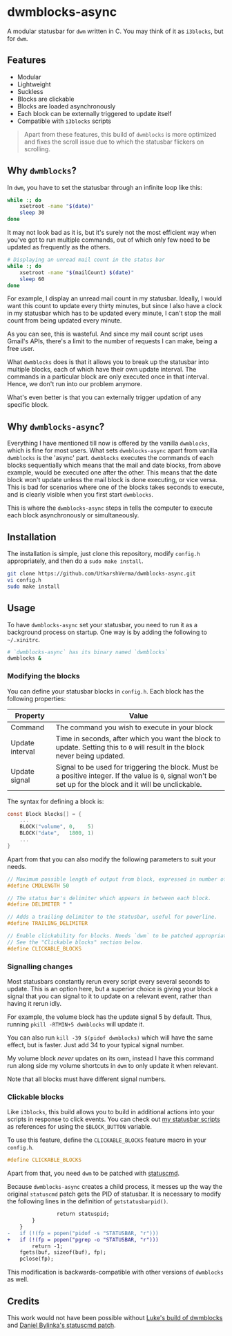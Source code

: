 # dwmblocks-async
A modular statusbar for `dwm` written in C. You may think of it as `i3blocks`, but for `dwm`.

## Features
- Modular
- Lightweight
- Suckless
- Blocks are clickable
- Blocks are loaded asynchronously
- Each block can be externally triggered to update itself
- Compatible with `i3blocks` scripts

> Apart from these features, this build of `dwmblocks` is more optimized and fixes the scroll issue due to which the statusbar flickers on scrolling.

## Why `dwmblocks`?
In `dwm`, you have to set the statusbar through an infinite loop like this:

```sh
while :; do
    xsetroot -name "$(date)"
    sleep 30
done
```

It may not look bad as it is, but it's surely not the most efficient way when you've got to run multiple commands, out of which only few need to be updated as frequently as the others. 

```sh
# Displaying an unread mail count in the status bar
while :; do
    xsetroot -name "$(mailCount) $(date)"
    sleep 60
done
```

For example, I display an unread mail count in my statusbar. Ideally, I would want this count to update every thirty minutes, but since I also have a clock in my statusbar which has to be updated every minute, I can't stop the mail count from being updated every minute.

As you can see, this is wasteful. And since my mail count script uses Gmail's APIs, there's a limit to the number of requests I can make, being a free user.  

What `dwmblocks` does is that it allows you to break up the statusbar into multiple blocks, each of which have their own update interval. The commands in a particular block are only executed once in that interval. Hence, we don't run into our problem anymore.

What's even better is that you can externally trigger updation of any specific block.


## Why `dwmblocks-async`?
Everything I have mentioned till now is offered by the vanilla `dwmblocks`, which is fine for most users. What sets `dwmblocks-async` apart from vanilla `dwmblocks` is the 'async' part. `dwmblocks` executes the commands of each blocks sequentially which means that the mail and date blocks, from above example, would be executed one after the other. This means that the date block won't update unless the mail block is done executing, or vice versa. This is bad for scenarios where one of the blocks takes seconds to execute, and is clearly visible when you first start `dwmblocks`.

This is where the `dwmblocks-async` steps in tells the computer to execute each block asynchronously or simultaneously.


## Installation
The installation is simple, just clone this repository, modify `config.h` appropriately, and then do a `sudo make install`.

```sh
git clone https://github.com/UtkarshVerma/dwmblocks-async.git
vi config.h
sudo make install
```


## Usage
To have `dwmblocks-async` set your statusbar, you need to run it as a background process on startup. One way is by adding the following to `~/.xinitrc`.

```sh
# `dwmblocks-async` has its binary named `dwmblocks`
dwmblocks &
```

### Modifying the blocks
You can define your statusbar blocks in `config.h`. Each block has the following properties:

Property|Value
-|-
Command | The command you wish to execute in your block
Update interval | Time in seconds, after which you want the block to update. Setting this to `0` will result in the block never being updated.
Update signal | Signal to be used for triggering the block. Must be a positive integer. If the value is `0`, signal won't be set up for the block and it will be unclickable.

The syntax for defining a block is:
```c
const Block blocks[] = {
    ...
    BLOCK("volume", 0,    5)
    BLOCK("date",   1800, 1)
    ...
}
```

Apart from that you can also modify the following parameters to suit your needs.
```c
// Maximum possible length of output from block, expressed in number of characters.
#define CMDLENGTH 50

// The status bar's delimiter which appears in between each block.
#define DELIMITER " "

// Adds a trailing delimiter to the statusbar, useful for powerline.
#define TRAILING_DELIMITER

// Enable clickability for blocks. Needs `dwm` to be patched appropriately.
// See the "Clickable blocks" section below.
#define CLICKABLE_BLOCKS
```

### Signalling changes
Most statusbars constantly rerun every script every several seconds to update. This is an option here, but a superior choice is giving your block a signal that you can signal to it to update on a relevant event, rather than having it rerun idly.

For example, the volume block has the update signal 5 by default.  Thus, running `pkill -RTMIN+5 dwmblocks` will update it.

You can also run `kill -39 $(pidof dwmblocks)` which will have the same effect, but is faster. Just add 34 to your typical signal number.

My volume block *never* updates on its own, instead I have this command run along side my volume shortcuts in `dwm` to only update it when relevant.

Note that all blocks must have different signal numbers.

### Clickable blocks
Like `i3blocks`, this build allows you to build in additional actions into your scripts in response to click events. You can check out [my statusbar scripts](https://github.com/UtkarshVerma/dotfiles/tree/main/.local/bin/statusbar) as references for using the `$BLOCK_BUTTON` variable.

To use this feature, define the `CLICKABLE_BLOCKS` feature macro in your `config.h`.
```c
#define CLICKABLE_BLOCKS
```

Apart from that, you need `dwm` to be patched with [statuscmd](https://dwm.suckless.org/patches/statuscmd/).

Because `dwmblocks-async` creates a child process, it messes up the way the original `statuscmd` patch gets the PID of statusbar. It is necessary to modify the following lines in the definition of `getstatusbarpid()`.

```diff
				return statuspid;
		}
	}
-	if (!(fp = popen("pidof -s "STATUSBAR, "r")))
+	if (!(fp = popen("pgrep -o "STATUSBAR, "r")))
		return -1;
	fgets(buf, sizeof(buf), fp);
	pclose(fp);
```

This modification is backwards-compatible with other versions of `dwmblocks` as well.


## Credits
This work would not have been possible without [Luke's build of dwmblocks](https://github.com/LukeSmithxyz/dwmblocks) and [Daniel Bylinka's statuscmd patch](https://dwm.suckless.org/patches/statuscmd/).
